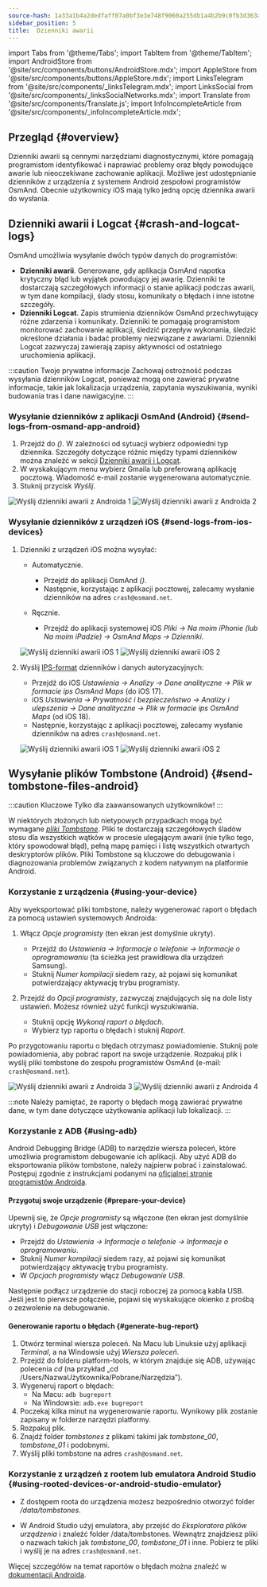 ```yaml
---
source-hash: 1a33a1b4a2dedfaff07a0bf3e3e748f9060a255db1a4b2b9c0fb3d363a38cdf0
sidebar_position: 5
title:  Dzienniki awarii
---
```

import Tabs from '@theme/Tabs';
import TabItem from '@theme/TabItem';
import AndroidStore from '@site/src/components/buttons/AndroidStore.mdx';
import AppleStore from '@site/src/components/buttons/AppleStore.mdx';
import LinksTelegram from '@site/src/components/_linksTelegram.mdx';
import LinksSocial from '@site/src/components/_linksSocialNetworks.mdx';
import Translate from '@site/src/components/Translate.js';
import InfoIncompleteArticle from '@site/src/components/_infoIncompleteArticle.mdx';



## Przegląd {#overview}

Dzienniki awarii są cennymi narzędziami diagnostycznymi, które pomagają programistom identyfikować i naprawiać problemy oraz błędy powodujące awarie lub nieoczekiwane zachowanie aplikacji. Możliwe jest udostępnianie dzienników z urządzenia z systemem Android zespołowi programistów OsmAnd. Obecnie użytkownicy iOS mają tylko jedną opcję dziennika awarii do wysłania.


## Dzienniki awarii i Logcat {#crash-and-logcat-logs}

OsmAnd umożliwia wysyłanie dwóch typów danych do programistów:

- **Dzienniki awarii**. Generowane, gdy aplikacja OsmAnd napotka krytyczny błąd lub wyjątek powodujący jej awarię. Dzienniki te dostarczają szczegółowych informacji o stanie aplikacji podczas awarii, w tym dane kompilacji, ślady stosu, komunikaty o błędach i inne istotne szczegóły.
- **Dzienniki Logcat**. Zapis strumienia dzienników OsmAnd przechwytujący różne zdarzenia i komunikaty. Dzienniki te pomagają programistom monitorować zachowanie aplikacji, śledzić przepływ wykonania, śledzić określone działania i badać problemy niezwiązane z awariami. Dzienniki Logcat zazwyczaj zawierają zapisy aktywności od ostatniego uruchomienia aplikacji.

:::caution Twoje prywatne informacje
Zachowaj ostrożność podczas wysyłania dzienników Logcat, ponieważ mogą one zawierać prywatne informacje, takie jak lokalizacja urządzenia, zapytania wyszukiwania, wyniki budowania tras i dane nawigacyjne.
:::


### Wysyłanie dzienników z aplikacji OsmAnd (Android) {#send-logs-from-osmand-app-android}

1. Przejdź do *<Translate android="true" ids="shared_string_menu,shared_string_help,send_crash_log"/> (<Translate android="true" ids="send_logcat_log"/>)*. W zależności od sytuacji wybierz odpowiedni typ dziennika. Szczegóły dotyczące różnic między typami dzienników można znaleźć w sekcji [Dzienniki awarii i Logcat](#crash-and-logcat-logs).
2. W wyskakującym menu wybierz Gmaila lub preferowaną aplikację pocztową. Wiadomość e-mail zostanie wygenerowana automatycznie.
3. Stuknij przycisk *Wyślij*.

![Wyślij dzienniki awarii z Androida 1](@site/static/img/troubleshooting/send_logs_andr_5.png)  ![Wyślij dzienniki awarii z Androida 2](@site/static/img/troubleshooting/send_logs_andr_2.png)


### Wysyłanie dzienników z urządzeń iOS {#send-logs-from-ios-devices}

1. Dzienniki z urządzeń iOS można wysyłać:

    - Automatycznie.
        - Przejdź do aplikacji OsmAnd *<Translate ios="true" ids="shared_string_menu,shared_string_help,report_an_issues"/> (<Translate ios="true" ids="send_log"/>)*.  
        - Następnie, korzystając z aplikacji pocztowej, zalecamy wysłanie dzienników na adres `crash@osmand.net`.

    - Ręcznie.
        - Przejdź do aplikacji systemowej iOS *Pliki → Na moim iPhonie (lub Na moim iPadzie) → OsmAnd Maps → Dzienniki*.

    ![Wyślij dzienniki awarii iOS 1](@site/static/img/troubleshooting/send_logs_ios_1.png)  ![Wyślij dzienniki awarii iOS 2](@site/static/img/troubleshooting/send_logs_ios_2.png)

2. Wyślij [IPS-format](https://docs.fileformat.com/misc/ips/#formats-for-ios-analytics-data) dzienników i danych autoryzacyjnych:
    - Przejdź do iOS *Ustawienia → Analizy → Dane analityczne → Plik w formacie ips OsmAnd Maps* (do iOS 17).
    - iOS *Ustawienia → Prywatność i bezpieczeństwo → Analizy i ulepszenia → Dane analityczne → Plik w formacie ips OsmAnd Maps* (od iOS 18).
    - Następnie, korzystając z aplikacji pocztowej, zalecamy wysłanie dzienników na adres `crash@osmand.net`.

    ![Wyślij dzienniki awarii iOS 1](@site/static/img/troubleshooting/send_log_ios.png)  ![Wyślij dzienniki awarii iOS 2](@site/static/img/troubleshooting/log_1_ios.png)


## Wysyłanie plików Tombstone (Android) {#send-tombstone-files-android}

:::caution Kluczowe
Tylko dla zaawansowanych użytkowników!
:::

W niektórych złożonych lub nietypowych przypadkach mogą być wymagane *[pliki Tombstone](https://source.android.com/docs/core/tests/debug)*. Pliki te dostarczają szczegółowych śladów stosu dla wszystkich wątków w procesie ulegającym awarii (nie tylko tego, który spowodował błąd), pełną mapę pamięci i listę wszystkich otwartych deskryptorów plików. Pliki Tombstone są kluczowe do debugowania i diagnozowania problemów związanych z kodem natywnym na platformie Android.


### Korzystanie z urządzenia {#using-your-device}

Aby wyeksportować pliki tombstone, należy wygenerować raport o błędach za pomocą ustawień systemowych Androida:

1. Włącz *Opcje programisty* (ten ekran jest domyślnie ukryty).
    - Przejdź do *Ustawienia → Informacje o telefonie → Informacje o oprogramowaniu* (ta ścieżka jest prawidłowa dla urządzeń Samsung).
    - Stuknij *Numer kompilacji* siedem razy, aż pojawi się komunikat potwierdzający aktywację trybu programisty.

2. Przejdź do *Opcji programisty*, zazwyczaj znajdujących się na dole listy ustawień. Możesz również użyć funkcji wyszukiwania.
    - Stuknij opcję *Wykonaj raport o błędach*.
    - Wybierz typ raportu o błędach i stuknij *Raport*.
  
Po przygotowaniu raportu o błędach otrzymasz powiadomienie. Stuknij pole powiadomienia, aby pobrać raport na swoje urządzenie. Rozpakuj plik i wyślij pliki tombstone do zespołu programistów OsmAnd (e-mail: `crash@osmand.net`).

![Wyślij dzienniki awarii z Androida 3](@site/static/img/troubleshooting/send_logs_andr_3.png)  ![Wyślij dzienniki awarii z Androida 4](@site/static/img/troubleshooting/send_logs_andr_4.png)

:::note
Należy pamiętać, że raporty o błędach mogą zawierać prywatne dane, w tym dane dotyczące użytkowania aplikacji lub lokalizacji.
:::

### Korzystanie z ADB {#using-adb}

Android Debugging Bridge (ADB) to narzędzie wiersza poleceń, które umożliwia programistom debugowanie ich aplikacji. Aby użyć ADB do eksportowania plików tombstone, należy najpierw pobrać i zainstalować. Postępuj zgodnie z instrukcjami podanymi na [oficjalnej stronie programistów Androida](https://developer.android.com/tools/releases/platform-tools).

#### Przygotuj swoje urządzenie {#prepare-your-device}

Upewnij się, że *Opcje programisty* są włączone (ten ekran jest domyślnie ukryty) i *Debugowanie USB* jest włączone:

- Przejdź do *Ustawienia → Informacje o telefonie → Informacje o oprogramowaniu*.
- Stuknij *Numer kompilacji* siedem razy, aż pojawi się komunikat potwierdzający aktywację trybu programisty.
- W *Opcjach programisty* włącz *Debugowanie USB*.

Następnie podłącz urządzenie do stacji roboczej za pomocą kabla USB. Jeśli jest to pierwsze połączenie, pojawi się wyskakujące okienko z prośbą o zezwolenie na debugowanie.

#### Generowanie raportu o błędach {#generate-bug-report}

1. Otwórz terminal wiersza poleceń. Na Macu lub Linuksie użyj aplikacji *Terminal*, a na Windowsie użyj *Wiersza poleceń*.
2. Przejdź do folderu platform-tools, w którym znajduje się ADB, używając polecenia *cd* (na przykład „cd /Users/NazwaUżytkownika/Pobrane/Narzędzia”).
3. Wygeneruj raport o błędach:
   - Na Macu: ```adb bugreport```
   - Na Windowsie: ```adb.exe bugreport```
4. Poczekaj kilka minut na wygenerowanie raportu. Wynikowy plik zostanie zapisany w folderze narzędzi platformy.
5. Rozpakuj plik.
6. Znajdź folder *tombstones* z plikami takimi jak *tombstone_00*, *tombstone_01* i podobnymi.
7. Wyślij pliki tombstone na adres `crash@osmand.net`.

<!--
* Open the terminal and call the command:  
```adb bugreport ./output.zip```  
where output.zip is the name of the result file  

* Unzip the result file:  
```unzip file.zip -d destination_folder```  

* Find tombstones folder:  
```cd FS/data/tombstones```
Where you find files like  -->

### Korzystanie z urządzeń z rootem lub emulatora Android Studio {#using-rooted-devices-or-android-studio-emulator}

- Z dostępem roota do urządzenia możesz bezpośrednio otworzyć folder */data/tombstones*.  

- W Android Studio użyj emulatora, aby przejść do *Eksploratora plików urządzenia* i znaleźć folder /data/tombstones. Wewnątrz znajdziesz pliki o nazwach takich jak *tombstone_00*, *tombstone_01* i inne. Pobierz te pliki i wyślij je na adres `crash@osmand.net`.

Więcej szczegółów na temat raportów o błędach można znaleźć w [dokumentacji Androida](https://developer.android.com/studio/debug/bug-report).
